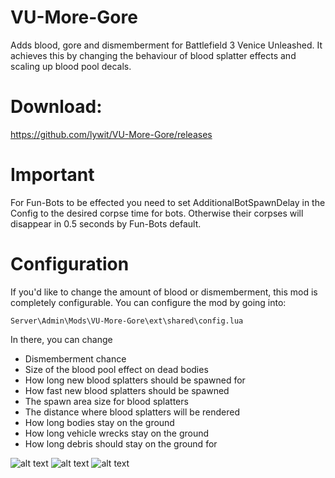 # VU-More-Gore
Adds blood, gore and dismemberment for Battlefield 3 Venice Unleashed.
It achieves this by changing the behaviour of blood splatter effects and scaling up blood pool decals.

# Download:
https://github.com/lywit/VU-More-Gore/releases
# Important
For Fun-Bots to be effected you need to set AdditionalBotSpawnDelay in the Config to the desired corpse time for bots. Otherwise their corpses will disappear in 0.5 seconds by Fun-Bots default.
# Configuration
If you'd like to change the amount of blood or dismemberment, this mod is completely configurable.
You can configure the mod by going into:
```
Server\Admin\Mods\VU-More-Gore\ext\shared\config.lua
```
In there, you can change 
* Dismemberment chance
* Size of the blood pool effect on dead bodies
* How long new blood splatters should be spawned for
* How fast new blood splatters should be spawned
* The spawn area size for blood splatters
* The distance where blood splatters will be rendered
* How long bodies stay on the ground
* How long vehicle wrecks stay on the ground
* How long debris should stay on the ground for

![alt text](https://i.imgur.com/vbMPWvA.png)
![alt text](https://i.imgur.com/H6p4RxC.png)
![alt text](https://i.imgur.com/rNTLsF7.png)
